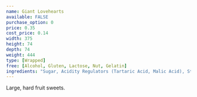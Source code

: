 ```yaml
---
name: Giant Lovehearts
available: FALSE
purchase_option: 0
price: 0.35
cost_price: 0.14
width: 375
height: 74
depth: 74
weight: 444
type: [Wrapped]
free: [Alcohol, Gluten, Lactose, Nut, Gelatin]
ingredients: "Sugar, Acidity Regulators (Tartaric Acid, Malic Acid), Stearic Acid, Sodium Bicarbonate, Modified Starch, E470B, Anticaking Agent (Magnesium Carbonate), Flavourings, Natural Colours"
---
```

Large, hard fruit sweets.